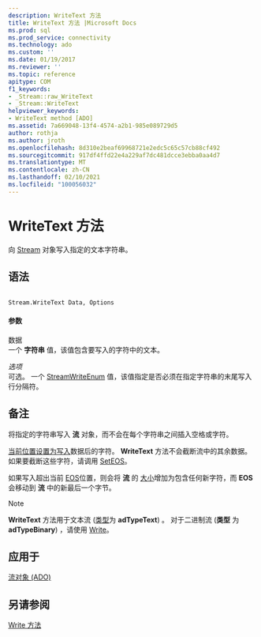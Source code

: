 ```yaml
---
description: WriteText 方法
title: WriteText 方法 |Microsoft Docs
ms.prod: sql
ms.prod_service: connectivity
ms.technology: ado
ms.custom: ''
ms.date: 01/19/2017
ms.reviewer: ''
ms.topic: reference
apitype: COM
f1_keywords:
- _Stream::raw_WriteText
- _Stream::WriteText
helpviewer_keywords:
- WriteText method [ADO]
ms.assetid: 7a669048-13f4-4574-a2b1-985e089729d5
author: rothja
ms.author: jroth
ms.openlocfilehash: 8d310e2beaf69968721e2edc5c65c57cb88cf492
ms.sourcegitcommit: 917df4ffd22e4a229af7dc481dcce3ebba0aa4d7
ms.translationtype: MT
ms.contentlocale: zh-CN
ms.lasthandoff: 02/10/2021
ms.locfileid: "100056032"
---
```

# <a name="writetext-method"></a>WriteText 方法
向 [Stream](./stream-object-ado.md) 对象写入指定的文本字符串。  
  
## <a name="syntax"></a>语法  
  
```  
  
Stream.WriteText Data, Options  
```  
  
#### <a name="parameters"></a>参数  
 数据  
 一个 **字符串** 值，该值包含要写入的字符中的文本。  
  
 *选项*  
 可选。 一个 [StreamWriteEnum](./streamwriteenum.md) 值，该值指定是否必须在指定字符串的末尾写入行分隔符。  
  
## <a name="remarks"></a>备注  
 将指定的字符串写入 **流** 对象，而不会在每个字符串之间插入空格或字符。  
  
 [当前位置设置为写入](./position-property-ado.md)数据后的字符。 **WriteText** 方法不会截断流中的其余数据。 如果要截断这些字符，请调用 [SetEOS](./seteos-method.md)。  
  
 如果写入超出当前 [EOS](./eos-property.md)位置，则会将 **流** 的 [大小](./size-property-ado-stream.md)增加为包含任何新字符，而 **EOS** 会移动到 **流** 中的新最后一个字节。  
  
> [!NOTE]
>  **WriteText** 方法用于文本流 ([类型](./type-property-ado-stream.md)为 **adTypeText**) 。 对于二进制流 (**类型** 为 **adTypeBinary**) ，请使用 [Write](./write-method.md)。  
  
## <a name="applies-to"></a>应用于  
 [流对象 (ADO)](./stream-object-ado.md)  
  
## <a name="see-also"></a>另请参阅  
 [Write 方法](./write-method.md)